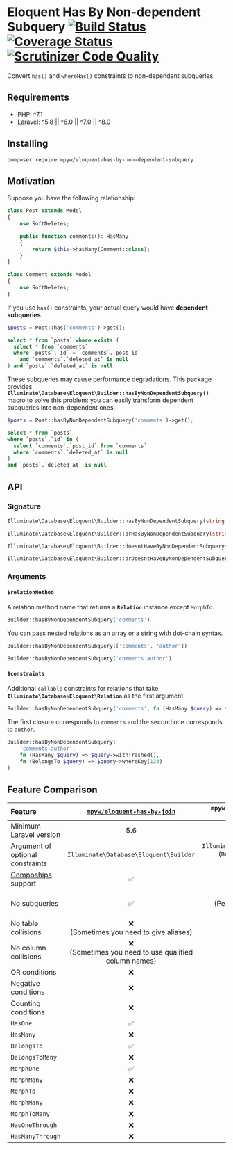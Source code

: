 # Eloquent Has By Non-dependent Subquery [![Build Status](https://travis-ci.com/mpyw/eloquent-has-by-non-dependent-subquery.svg?branch=master)](https://travis-ci.com/mpyw/eloquent-has-by-non-dependent-subquery) [![Coverage Status](https://coveralls.io/repos/github/mpyw/eloquent-has-by-non-dependent-subquery/badge.svg?branch=master)](https://coveralls.io/github/mpyw/eloquent-has-by-non-dependent-subquery?branch=master) [![Scrutinizer Code Quality](https://scrutinizer-ci.com/g/mpyw/eloquent-has-by-non-dependent-subquery/badges/quality-score.png?b=master)](https://scrutinizer-ci.com/g/mpyw/eloquent-has-by-non-dependent-subquery/?branch=master)

Convert `has()` and `whereHas()` constraints to non-dependent subqueries.

## Requirements

- PHP: ^7.1
- Laravel: ^5.8 || ^6.0 || ^7.0 || ^8.0

## Installing

```bash
composer require mpyw/eloquent-has-by-non-dependent-subquery
```

## Motivation

Suppose you have the following relationship:

```php
class Post extends Model
{
    use SoftDeletes;

    public function comments(): HasMany
    {
        return $this->hasMany(Comment::class);
    }
}
```


```php
class Comment extends Model
{
    use SoftDeletes;
}
```

If you use `has()` constraints, your actual query would have **dependent subqueries**.

```php
$posts = Post::has('comments')->get();
```

```sql
select * from `posts` where exists (
  select * from `comments`
  where `posts`.`id` = `comments`.`post_id`
    and `comments`.`deleted_at` is null
) and `posts`.`deleted_at` is null
``` 

These subqueries may cause performance degradations.
This package provides **`Illuminate\Database\Eloquent\Builder::hasByNonDependentSubquery()`** macro to solve this problem:
you can easily transform dependent subqueries into non-dependent ones.

```php
$posts = Post::hasByNonDependentSubquery('comments')->get();
```

```sql
select * from `posts`
where `posts`.`id` in (
  select `comments`.`post_id` from `comments`
  where `comments`.`deleted_at` is null
)
and `posts`.`deleted_at` is null
```

## API

### Signature

```php
Illuminate\Database\Eloquent\Builder::hasByNonDependentSubquery(string|string[] $relationMethod, ?callable ...$constraints): $this
```

```php
Illuminate\Database\Eloquent\Builder::orHasByNonDependentSubquery(string|string[] $relationMethod, ?callable ...$constraints): $this
```

```php
Illuminate\Database\Eloquent\Builder::doesntHaveByNonDependentSubquery(string|string[] $relationMethod, ?callable ...$constraints): $this
```

```php
Illuminate\Database\Eloquent\Builder::orDoesntHaveByNonDependentSubquery(string|string[] $relationMethod, ?callable ...$constraints): $this
```

### Arguments

#### `$relationMethod`

A relation method name that returns a **`Relation`** instance except `MorphTo`.

```php
Builder::hasByNonDependentSubquery('comments')
```

You can pass nested relations as an array or a string with dot-chain syntax. 

```php
Builder::hasByNonDependentSubquery(['comments', 'author'])
```

```php
Builder::hasByNonDependentSubquery('comments.author')
```

#### `$constraints`

Additional `callable` constraints for relations that take **`Illuminate\Database\Eloquent\Relation`** as the first argument.

```php
Builder::hasByNonDependentSubquery('comments', fn (HasMany $query) => $query->withTrashed())
```

The first closure corresponds to `comments` and the second one corresponds to `author`.

```php
Builder::hasByNonDependentSubquery(
    'comments.author',
    fn (HasMany $query) => $query->withTrashed(),
    fn (BelongsTo $query) => $query->whereKey(123)
)
```

## Feature Comparison

| Feature | [`mpyw/eloquent-has-by-join`](https://github.com/mpyw/eloquent-has-by-join) | `mpyw/eloquent-has-by-non-dependent-subquery` |
|:----|:---:|:---:|
| Minimum Laravel version | 5.6 | 5.8 |
| Argument of optional constraints | `Illuminate\Database\Eloquent\Builder` | `Illuminate\Database\Eloquent\Relations\*`<br>(`Builder` can be also accepted by specifying argument type) |
| [Compoships](https://github.com/topclaudy/compoships) support | ✅ | ❌ |
| No subqueries | ✅ | ❌<br>(Performance depends on database optimizers) |
| No table collisions | ❌<br>(Sometimes you need to give aliases) | ✅ |
| No column collisions | ❌<br>(Sometimes you need to use qualified column names) | ✅ |
| OR conditions | ❌ | ✅ |
| Negative conditions | ❌ | ✅ |
| Counting conditions | ❌ | ❌ |
| `HasOne` | ✅ | ✅ |
| `HasMany` | ❌ | ✅ |
| `BelongsTo` | ✅ | ✅ |
| `BelongsToMany` | ❌ | ✅ |
| `MorphOne` | ✅ | ✅ |
| `MorphMany` | ❌ | ✅ |
| `MorphTo` | ❌ | ❌ |
| `MorphMany` | ❌ | ✅ |
| `MorphToMany` | ❌ | ✅ |
| `HasOneThrough` | ❌ | ✅ |
| `HasManyThrough` | ❌ | ✅ |
